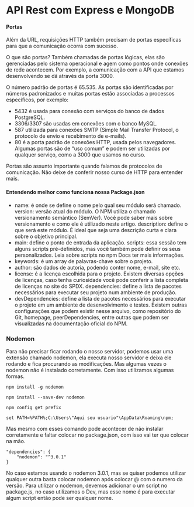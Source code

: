 # API Rest com Express e MongoDB
#### Portas 
Além da URL, requisições HTTP também precisam de portas específicas para que a comunicação ocorra com sucesso.

O que são portas? Também chamadas de portas lógicas, elas são gerenciadas pelo sistema operacional e agem como pontos onde conexões de rede acontecem. Por exemplo, a comunicação com a API que estamos desenvolvendo se dá através da porta 3000.

O número padrão de portas é 65.535. As portas são identificadas por números padronizados e muitas portas estão associadas a processos específicos, por exemplo:

- 5432 é usada para conexão com serviços do banco de dados PostgreSQL.
- 3306/3307 são usadas em conexões com o banco MySQL.
- 587 utilizada para conexões SMTP (Simple Mail Transfer Protocol, o protocolo de envio e recebimento de e-mails).
- 80 é a porta padrão de conexões HTTP, usada pelos navegadores.
Algumas portas são de “uso comum” e podem ser utilizadas por qualquer serviço, como a 3000 que usamos no curso.

Portas são assunto importante quando falamos de protocolos de comunicação. Não deixe de conferir nosso curso de HTTP para entender mais.

#### Entendendo melhor como funciona nossa Package.json
- name: é onde se define o nome pelo qual seu módulo será chamado.
version: versão atual do módulo. O NPM utiliza o chamado versionamento semântico (SemVer). Você pode saber mais sobre versionamento e como ele é utilizado neste artigo.
description: define o que será este módulo. É ideal que seja uma descrição curta e clara sobre o objetivo principal.
- main: define o ponto de entrada da aplicação.
scripts: essa sessão tem alguns scripts pré-definidos, mas você também pode definir os seus personalizados. Leia sobre scripts no npm Docs ter mais informações.
- keywords: é um array de palavras-chave sobre o projeto.
- author: são dados de autoria, podendo conter nome, e-mail, site etc.
- license: é a licença escolhida para o projeto. Existem diversas opções de licenças, caso tenha curiosidade você pode conferir a lista completa de licenças no site do SPDX.
dependencies: define a lista de pacotes necessários para executar seu projeto num ambiente de produção.
- devDependencies: define a lista de pacotes necessários para executar o projeto em um ambiente de desenvolvimento e testes. Existem outras configurações que podem existir nesse arquivo, como repositório do Git, homepage, peerDependencies, entre outras que podem ser visualizadas na documentação oficial do NPM.

### Nodemon

Para não precisar ficar rodando o nosso servidor, podemos usar uma extensão chamado nodemon, ela executa nosso servidor e deixa ele rodando e fica procurando as modificações.
Mas algumas vezes o nodemon não é instalado corretamente. Com isso utilizamos algumas formas.

````
npm install -g nodemon

npm install --save-dev nodemon

npm config get prefix

set PATH=%PATH%;C:\Users\"Aqui seu usuario"\AppData\Roaming\npm;
```` 

Mas mesmo com esses comando pode acontecer de não instalar corretamente e faltar colocar no package.json, com isso vai ter que colocar na mão. 

````
"dependencies": {
    "nodemon": "^3.0.1"	
}

````

No caso estamos usando o nodemon 3.0.1, mas se quiser podemos utilizar qualquer outra basta colocar nodemon após colocar @ com o numero da versão.
Para utilizar o nodemon, devemos adicionar o um script no package.js, no caso utilizamos o Dev, mas esse nome é para executar algum script então pode ser qualquer nome.
